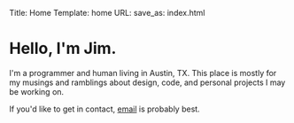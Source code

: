 Title: Home
Template: home
URL:
save_as: index.html

# Hello, I'm Jim.

I'm a programmer and human living in Austin, TX. This place is mostly for my
musings and ramblings about design, code, and personal projects I may be
working on.

If you'd like to get in contact, [email](mailto:crist042@umn.edu) is probably
best.
